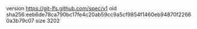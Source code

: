 version https://git-lfs.github.com/spec/v1
oid sha256:eeb6de78ca790bc17fe4c20ab59cc9a5cf9854f1460eb94870f22660a3b79c07
size 3202
